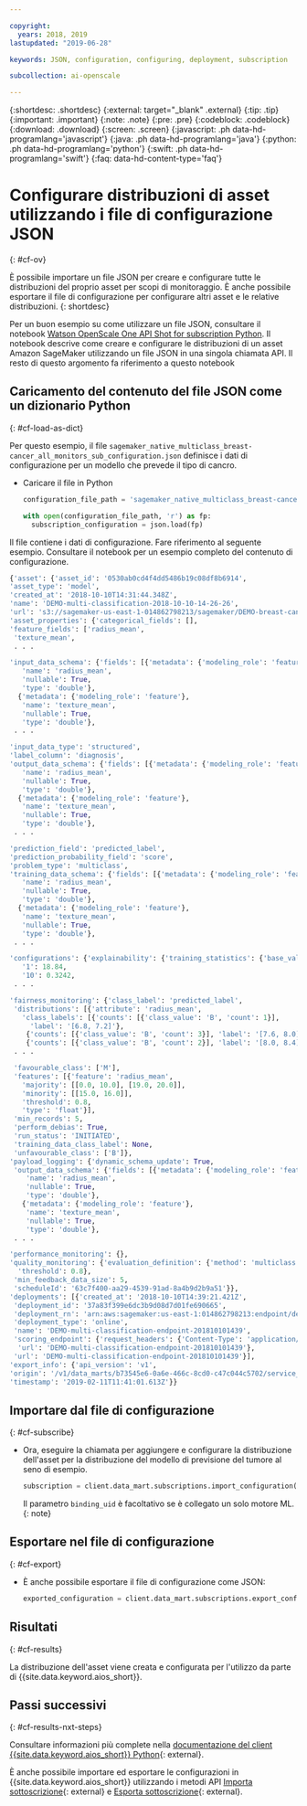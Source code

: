```yaml
---

copyright:
  years: 2018, 2019
lastupdated: "2019-06-28"

keywords: JSON, configuration, configuring, deployment, subscription

subcollection: ai-openscale

---
```


{:shortdesc: .shortdesc}
{:external: target="_blank" .external}
{:tip: .tip}
{:important: .important}
{:note: .note}
{:pre: .pre}
{:codeblock: .codeblock}
{:download: .download}
{:screen: .screen}
{:javascript: .ph data-hd-programlang='javascript'}
{:java: .ph data-hd-programlang='java'}
{:python: .ph data-hd-programlang='python'}
{:swift: .ph data-hd-programlang='swift'}
{:faq: data-hd-content-type='faq'}

# Configurare distribuzioni di asset utilizzando i file di configurazione JSON
{: #cf-ov}

È possibile importare un file JSON per creare e configurare tutte le distribuzioni del proprio asset per scopi di monitoraggio. È anche possibile esportare il file di configurazione per configurare altri asset e le relative distribuzioni.
{: shortdesc}

Per un buon esempio su come utilizzare un file JSON, consultare il notebook [Watson OpenScale One API Shot for subscription Python](https://github.com/pmservice/ai-openscale-tutorials/blob/master/notebooks/Watson%20OpenScale%20One%20API%20Shot%20for%20subscription.ipynb). Il notebook descrive come creare e configurare le distribuzioni di un asset Amazon SageMaker utilizzando un file JSON in una singola chiamata API. Il resto di questo argomento fa riferimento a questo notebook

## Caricamento del contenuto del file JSON come un dizionario Python
{: #cf-load-as-dict}

Per questo esempio, il file `sagemaker_native_multiclass_breast-cancer_all_monitors_sub_configuration.json` definisce i dati di configurazione per un modello che prevede il tipo di cancro.

- Caricare il file in Python

    ```python
    configuration_file_path = 'sagemaker_native_multiclass_breast-cancer_all_monitors_sub_configuration.json'

  with open(configuration_file_path, 'r') as fp:
      subscription_configuration = json.load(fp)
    ```

Il file contiene i dati di configurazione. Fare riferimento al seguente esempio. Consultare il notebook per un esempio completo del contenuto di configurazione.

  ```python
  {'asset': {'asset_id': '0530ab0cd4f4dd5486b19c08df8b6914',
  'asset_type': 'model',
  'created_at': '2018-10-10T14:31:44.348Z',
  'name': 'DEMO-multi-classification-2018-10-10-14-26-26',
  'url': 's3://sagemaker-us-east-1-014862798213/sagemaker/DEMO-breast-cancer-prediction/DEMO-multi-classification-2018-10-10-14-26-26/output/model.tar.gz'},
 'asset_properties': {'categorical_fields': [],
  'feature_fields': ['radius_mean',
   'texture_mean',
   . . .

  'input_data_schema': {'fields': [{'metadata': {'modeling_role': 'feature'},
     'name': 'radius_mean',
     'nullable': True,
     'type': 'double'},
    {'metadata': {'modeling_role': 'feature'},
     'name': 'texture_mean',
     'nullable': True,
     'type': 'double'},
   . . .

  'input_data_type': 'structured',
  'label_column': 'diagnosis',
  'output_data_schema': {'fields': [{'metadata': {'modeling_role': 'feature'},
     'name': 'radius_mean',
     'nullable': True,
     'type': 'double'},
    {'metadata': {'modeling_role': 'feature'},
     'name': 'texture_mean',
     'nullable': True,
     'type': 'double'},
   . . .

  'prediction_field': 'predicted_label',
  'prediction_probability_field': 'score',
  'problem_type': 'multiclass',
  'training_data_schema': {'fields': [{'metadata': {'modeling_role': 'feature'},
     'name': 'radius_mean',
     'nullable': True,
     'type': 'double'},
    {'metadata': {'modeling_role': 'feature'},
     'name': 'texture_mean',
     'nullable': True,
     'type': 'double'},
   . . .

 'configurations': {'explainability': {'training_statistics': {'base_values': {'0': 13.37,
     '1': 18.84,
     '10': 0.3242,
   . . .

  'fairness_monitoring': {'class_label': 'predicted_label',
   'distributions': [{'attribute': 'radius_mean',
     'class_labels': [{'counts': [{'class_value': 'B', 'count': 1}],
       'label': '[6.8, 7.2]'},
      {'counts': [{'class_value': 'B', 'count': 3}], 'label': '[7.6, 8.0]'},
      {'counts': [{'class_value': 'B', 'count': 2}], 'label': '[8.0, 8.4]'},
   . . .

   'favourable_class': ['M'],
   'features': [{'feature': 'radius_mean',
     'majority': [[0.0, 10.0], [19.0, 20.0]],
     'minority': [[15.0, 16.0]],
     'threshold': 0.8,
     'type': 'float'}],
   'min_records': 5,
   'perform_debias': True,
   'run_status': 'INITIATED',
   'training_data_class_label': None,
   'unfavourable_class': ['B']},
  'payload_logging': {'dynamic_schema_update': True,
   'output_data_schema': {'fields': [{'metadata': {'modeling_role': 'feature'},
      'name': 'radius_mean',
      'nullable': True,
      'type': 'double'},
     {'metadata': {'modeling_role': 'feature'},
      'name': 'texture_mean',
      'nullable': True,
      'type': 'double'},
   . . .

  'performance_monitoring': {},
  'quality_monitoring': {'evaluation_definition': {'method': 'multiclass',
    'threshold': 0.8},
   'min_feedback_data_size': 5,
   'scheduleId': '63c7f400-aa29-4539-91ad-8a4b9d2b9a51'}},
 'deployments': [{'created_at': '2018-10-10T14:39:21.421Z',
   'deployment_id': '37a83f399e6dc3b9d08d7d01fe690665',
   'deployment_rn': 'arn:aws:sagemaker:us-east-1:014862798213:endpoint/demo-multi-classification-endpoint-201810101439',
   'deployment_type': 'online',
   'name': 'DEMO-multi-classification-endpoint-201810101439',
   'scoring_endpoint': {'request_headers': {'Content-Type': 'application/json'},
    'url': 'DEMO-multi-classification-endpoint-201810101439'},
   'url': 'DEMO-multi-classification-endpoint-201810101439'}],
 'export_info': {'api_version': 'v1',
  'origin': '/v1/data_marts/b73545e6-0a6e-466c-8cd0-c47c044c5702/service_bindings/bf44cc7f-990d-4942-bfc6-cbcf71a1b78c/subscriptions/0530ab0cd4f4dd5486b19c08df8b6914',
  'timestamp': '2019-02-11T11:41:01.613Z'}}
  ```

## Importare dal file di configurazione
{: #cf-subscribe}

- Ora, eseguire la chiamata per aggiungere e configurare la distribuzione dell'asset per la distribuzione del modello di previsione del tumore al seno di esempio.

    ```python
    subscription = client.data_mart.subscriptions.import_configuration(binding_uid=binding_uid, configuration_data=subscription_configuration)
    ```

  Il parametro `binding_uid` è facoltativo se è collegato un solo motore ML.
  {: note}

## Esportare nel file di configurazione
{: #cf-export}

- È anche possibile esportare il file di configurazione come JSON:

    ```python
    exported_configuration = client.data_mart.subscriptions.export_configuration(binding_uid=binding_uid, subscription_uid=subscription.uid)
    ```

## Risultati
{: #cf-results}

La distribuzione dell'asset viene creata e configurata per l'utilizzo da parte di {{site.data.keyword.aios_short}}.

## Passi successivi
{: #cf-results-nxt-steps}

Consultare informazioni più complete nella [documentazione del client {{site.data.keyword.aios_short}} Python](http://ai-openscale-python-client-dev.mybluemix.net/#subscriptions){: external}.

È anche possibile importare ed esportare le configurazioni in {{site.data.keyword.aios_short}} utilizzando i metodi API [Importa sottoscrizione](https://{DomainName}/apidocs/ai-openscale#import-subscription){: external} e [Esporta sottoscrizione](https://{DomainName}/apidocs/ai-openscale#export-subscription){: external}.
